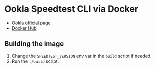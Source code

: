 # Ookla Speedtest CLI via Docker

- [Ookla official page](https://www.speedtest.net/apps/cli)
- [Docker Hub](https://hub.docker.com/repository/docker/davidcardoso/docker-speedtest)

## Building the image

1. Change the `SPEEDTEST_VERSION` env var in the `build` script if needed.
2. Run the `./build` script.

